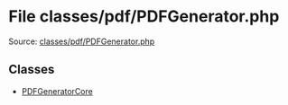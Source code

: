 File classes/pdf/PDFGenerator.php
=========

Source: [classes/pdf/PDFGenerator.php](https://github.com/PrestaShop/PrestaShop/blob/1.5.2.0/classes/pdf/PDFGenerator.php)


Classes
-------

* [PDFGeneratorCore](class.PDFGeneratorCore.md)

